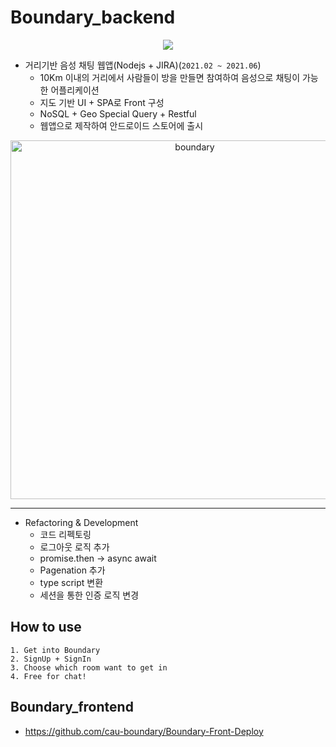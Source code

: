 # Boundary_backend
<p align="center">
<img src="https://user-images.githubusercontent.com/30883319/121801534-c77b0b80-cc72-11eb-8d72-193a9e24ee33.png">
</p>

- 거리기반 음성 채팅 웹앱(Nodejs + JIRA)(`2021.02 ~ 2021.06`)
    - 10Km 이내의 거리에서 사람들이 방을 만들면 참여하여 음성으로 채팅이 가능한 어플리케이션
    - 지도 기반 UI + SPA로 Front 구성
    - NoSQL + Geo Special Query + Restful
    - 웹앱으로 제작하여 안드로이드 스토어에 출시

<p align="center">
    <img width="574" alt="boundary" src="https://user-images.githubusercontent.com/33710013/176423670-ecc22259-d4eb-439b-b280-12968a593096.PNG">
</p>

---

- Refactoring & Development
    - 코드 리펙토링
    - 로그아웃 로직 추가
    - promise.then -> async await
    - Pagenation 추가
    - type script 변환
    - 세션을 통한 인증 로직 변경

## How to use
    1. Get into Boundary
    2. SignUp + SignIn
    3. Choose which room want to get in
    4. Free for chat!


## Boundary_frontend
- https://github.com/cau-boundary/Boundary-Front-Deploy

